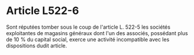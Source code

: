 # Article L522-6

Sont réputées tomber sous le coup de l'article L. 522-5 les sociétés exploitantes de magasins généraux dont l'un des associés, possédant plus de 10 % du capital social, exerce une activité incompatible avec les dispositions dudit article.